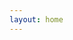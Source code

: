 ```yaml
---
layout: home
---
```


<!-- [Play Blackhole Game](/blackholegame.html) -->

<!-- Play Game 按钮 -->
<!-- <button id="playGameButton">Game (开发中)</button> -->

<!-- 游戏的 iframe，初始时设置为隐藏 -->
<iframe id="gameIframe" src="/blackholegame.html" frameborder="0" style="display:none; position:fixed; top:15%; left:15%; width:70%; height:70%;"></iframe>

<script>
    // 获取 Play Game 按钮和游戏的 iframe 元素
    const playGameButton = document.getElementById('playGameButton');
    const gameIframe = document.getElementById('gameIframe');

    // 为 Play Game 按钮添加点击事件监听器
    playGameButton.addEventListener('click', function() {
        // 当按钮被点击时，切换 iframe 的显示状态
        if (gameIframe.style.display === 'none') {
            gameIframe.style.display = 'block'; // 显示 iframe
        } else {
            gameIframe.style.display = 'none'; // 隐藏 iframe
        }
    });
</script>
